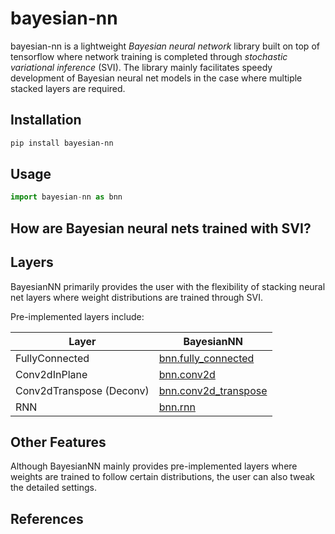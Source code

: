 # bayesian-nn
bayesian-nn is a lightweight *Bayesian neural network* library built on top of tensorflow where network training is completed through *stochastic variational inference* (SVI). The library mainly facilitates speedy development of Bayesian neural net models in the case where multiple stacked layers are required.

## Installation
```bash
pip install bayesian-nn
```

## Usage
```python
import bayesian-nn as bnn
```

## How are Bayesian neural nets trained with SVI?


## Layers
BayesianNN primarily provides the user with the flexibility of stacking neural net layers where weight distributions are trained through SVI.

Pre-implemented layers include:

Layer | BayesianNN
------- | --------
FullyConnected | [bnn.fully_connected]()
Conv2dInPlane | [bnn.conv2d]()
Conv2dTranspose (Deconv) | [bnn.conv2d_transpose]()
RNN | [bnn.rnn]()

## Other Features
Although BayesianNN mainly provides pre-implemented layers where weights are trained to follow certain distributions, the user can also tweak the detailed settings. 

## References
